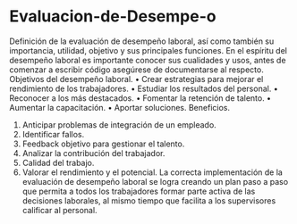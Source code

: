 # Evaluacion-de-Desempe-o
Definición de la evaluación de desempeño laboral, así como también su importancia, utilidad, objetivo y sus principales funciones.
En el espíritu del desempeño laboral es importante conocer sus cualidades y usos, antes de comenzar a escribir código asegúrese de documentarse al respecto.
Objetivos del desempeño laboral.
•	Crear estrategias para mejorar el rendimiento de los trabajadores.
•	Estudiar los resultados del personal.
•	Reconocer a los más destacados.
•	Fomentar la retención de talento.
•	Aumentar la capacitación.
•	Aportar soluciones.
Beneficios.
1.	Anticipar problemas de integración de un empleado.
2.	Identificar fallos.
3.	Feedback objetivo para gestionar el talento.
4.	Analizar la contribución del trabajador.
5.	Calidad del trabajo.
6.	Valorar el rendimiento y el potencial.
La correcta implementación de la evaluación de desempeño laboral se logra creando un plan paso a paso que permita a todos los trabajadores formar parte activa de las decisiones laborales, al mismo tiempo que facilita a los supervisores calificar al personal.
